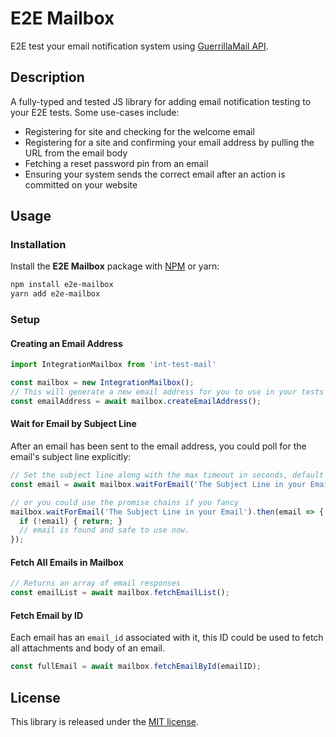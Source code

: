 # E2E Mailbox
E2E test your email notification system using [GuerrillaMail API](https://www.guerrillamail.com/).

## Description
A fully-typed and tested JS library for adding email notification testing to your E2E tests. Some use-cases include:
* Registering for site and checking for the welcome email 
* Registering for a site and confirming your email address by pulling the URL from the email body
* Fetching a reset password pin from an email
* Ensuring your system sends the correct email after an action is committed on your website


## Usage

### Installation

Install the **E2E Mailbox** package with [NPM](https://www.npmjs.org/) or yarn:

```sh
npm install e2e-mailbox
yarn add e2e-mailbox
```
### Setup
#### Creating an Email Address
```js
import IntegrationMailbox from 'int-test-mail'

const mailbox = new IntegrationMailbox();
// This will generate a new email address for you to use in your tests
const emailAddress = await mailbox.createEmailAddress();
```
#### Wait for Email by Subject Line
After an email has been sent to the email address, you could poll for the email's subject line explicitly:
```js
// Set the subject line along with the max timeout in seconds, default is 60 seconds.
const email = await mailbox.waitForEmail('The Subject Line in your Email', 60);

// or you could use the promise chains if you fancy
mailbox.waitForEmail('The Subject Line in your Email').then(email => {
  if (!email) { return; }
  // email is found and safe to use now.
});
```
#### Fetch All Emails in Mailbox
```js
// Returns an array of email responses
const emailList = await mailbox.fetchEmailList();
```
#### Fetch Email by ID
Each email has an `email_id` associated with it, this ID could be used to fetch all attachments and body of an email.
```js
const fullEmail = await mailbox.fetchEmailById(emailID);
```
## License

This library is released under the
[MIT license](https://opensource.org/licenses/MIT).
